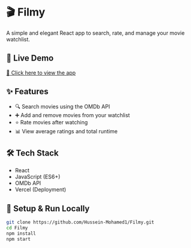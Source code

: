 # 🎬 Filmy

A simple and elegant React app to search, rate, and manage your movie watchlist.

## 🚀 Live Demo

[🔗 Click here to view the app](https://filmy-kappa.vercel.app/)

## ✨ Features

- 🔍 Search movies using the OMDb API
- ➕ Add and remove movies from your watchlist
- ⭐️ Rate movies after watching
- 📊 View average ratings and total runtime

## 🛠️ Tech Stack

- React
- JavaScript (ES6+)
- OMDb API
- Vercel (Deployment)

## 📁 Setup & Run Locally

```bash
git clone https://github.com/Hussein-Mohamed1/Filmy.git
cd Filmy
npm install
npm start
